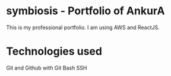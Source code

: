 # symbiosis - Portfolio of AnkurA
This is my professional portfolio. I am using AWS and ReactJS.

# Technologies used
Git and Github with Git Bash 
SSH
